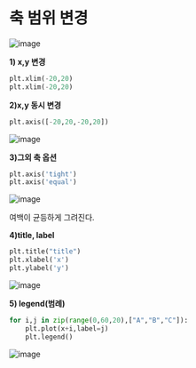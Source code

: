 # 축 범위 변경
![image](https://user-images.githubusercontent.com/73323188/120324437-95d47d00-c321-11eb-966c-32e791456b52.png)

__1) x,y 변경__

```python
plt.xlim(-20,20)
plt.xlim(-20,20)
```
__2)x,y 동시 변경__

```python
plt.axis([-20,20,-20,20])
```
![image](https://user-images.githubusercontent.com/73323188/120324500-aab11080-c321-11eb-83a9-47660007b11a.png)

__3)그외 축 옵션__

```python
plt.axis('tight')
plt.axis('equal')
```
![image](https://user-images.githubusercontent.com/73323188/120324785-f794e700-c321-11eb-8e3c-3623d82074c9.png)

여백이 균등하게 그려진다.

__4)title, label__
```python
plt.title("title")
plt.xlabel('x')
plt.ylabel('y')
```
![image](https://user-images.githubusercontent.com/73323188/120326471-b9002c00-c323-11eb-9ee7-d33e91392907.png)

__5) legend(범례)__
```python
for i,j in zip(range(0,60,20),["A","B","C"]):
	plt.plot(x+i,label=j)
	plt.legend()
```
![image](https://user-images.githubusercontent.com/73323188/120327820-2496c900-c325-11eb-905c-e471d1a79bac.png)


